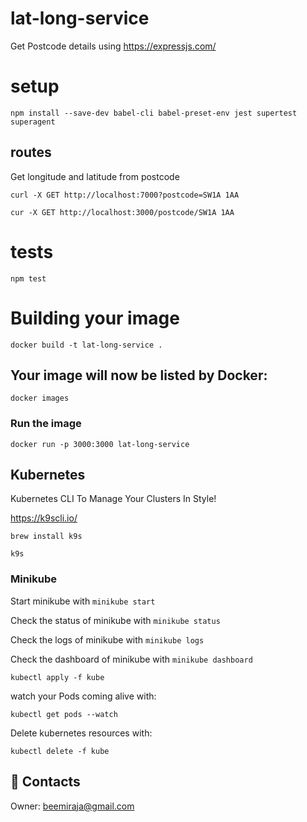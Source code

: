 # lat-long-service

Get Postcode details using https://expressjs.com/

# setup

```shell
npm install --save-dev babel-cli babel-preset-env jest supertest superagent
```

## routes

Get longitude and latitude from postcode

```shell
curl -X GET http://localhost:7000?postcode=SW1A 1AA
```

```shell
cur -X GET http://localhost:3000/postcode/SW1A 1AA
```

# tests

```shell
npm test
```

# Building your image

```shell
docker build -t lat-long-service .
```

## Your image will now be listed by Docker:
```shell
docker images
```

### Run the image
```shell
docker run -p 3000:3000 lat-long-service
```

## Kubernetes

Kubernetes CLI To Manage Your Clusters In Style!

https://k9scli.io/

```shell
brew install k9s
```
```shell
k9s
```


### Minikube
Start minikube with `minikube start`

Check the status of minikube with `minikube status`

Check the logs of minikube with `minikube logs`

Check the dashboard of minikube with `minikube dashboard`

```shell
kubectl apply -f kube
```
watch your Pods coming alive with:
```shell
kubectl get pods --watch
```

Delete kubernetes resources with:
```shell
kubectl delete -f kube
```

## :e-mail: Contacts

Owner: [beemiraja@gmail.com](beemiraja@gmail.com)
